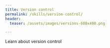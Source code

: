 ```yaml
---
title: Version control
permalink: /skills/version-control/
header:
  teaser: /assets/images/versions-600x400.png

---
```

Learn about version control

